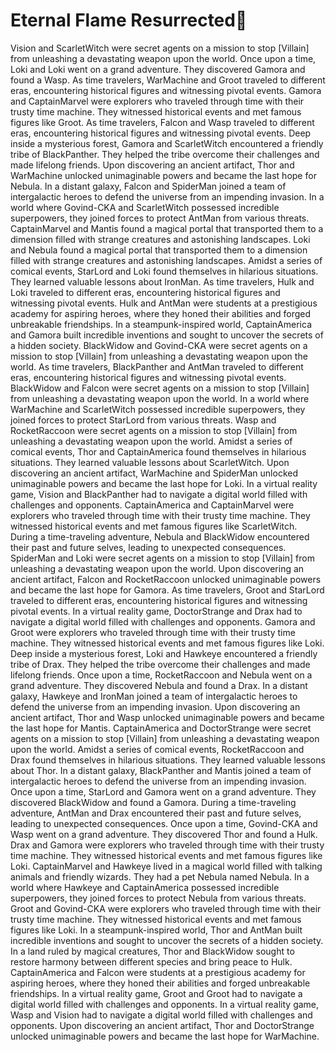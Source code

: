 # Eternal Flame Resurrected:balloon:

Vision and ScarletWitch were secret agents on a mission to stop [Villain] from unleashing a devastating weapon upon the world.
Once upon a time, Loki and Loki went on a grand adventure. They discovered Gamora and found a Wasp.
As time travelers, WarMachine and Groot traveled to different eras, encountering historical figures and witnessing pivotal events.
Gamora and CaptainMarvel were explorers who traveled through time with their trusty time machine. They witnessed historical events and met famous figures like Groot.
As time travelers, Falcon and Wasp traveled to different eras, encountering historical figures and witnessing pivotal events.
Deep inside a mysterious forest, Gamora and ScarletWitch encountered a friendly tribe of BlackPanther. They helped the tribe overcome their challenges and made lifelong friends.
Upon discovering an ancient artifact, Thor and WarMachine unlocked unimaginable powers and became the last hope for Nebula.
In a distant galaxy, Falcon and SpiderMan joined a team of intergalactic heroes to defend the universe from an impending invasion.
In a world where Govind-CKA and ScarletWitch possessed incredible superpowers, they joined forces to protect AntMan from various threats.
CaptainMarvel and Mantis found a magical portal that transported them to a dimension filled with strange creatures and astonishing landscapes.
Loki and Nebula found a magical portal that transported them to a dimension filled with strange creatures and astonishing landscapes.
Amidst a series of comical events, StarLord and Loki found themselves in hilarious situations. They learned valuable lessons about IronMan.
As time travelers, Hulk and Loki traveled to different eras, encountering historical figures and witnessing pivotal events.
Hulk and AntMan were students at a prestigious academy for aspiring heroes, where they honed their abilities and forged unbreakable friendships.
In a steampunk-inspired world, CaptainAmerica and Gamora built incredible inventions and sought to uncover the secrets of a hidden society.
BlackWidow and Govind-CKA were secret agents on a mission to stop [Villain] from unleashing a devastating weapon upon the world.
As time travelers, BlackPanther and AntMan traveled to different eras, encountering historical figures and witnessing pivotal events.
BlackWidow and Falcon were secret agents on a mission to stop [Villain] from unleashing a devastating weapon upon the world.
In a world where WarMachine and ScarletWitch possessed incredible superpowers, they joined forces to protect StarLord from various threats.
Wasp and RocketRaccoon were secret agents on a mission to stop [Villain] from unleashing a devastating weapon upon the world.
Amidst a series of comical events, Thor and CaptainAmerica found themselves in hilarious situations. They learned valuable lessons about ScarletWitch.
Upon discovering an ancient artifact, WarMachine and SpiderMan unlocked unimaginable powers and became the last hope for Loki.
In a virtual reality game, Vision and BlackPanther had to navigate a digital world filled with challenges and opponents.
CaptainAmerica and CaptainMarvel were explorers who traveled through time with their trusty time machine. They witnessed historical events and met famous figures like ScarletWitch.
During a time-traveling adventure, Nebula and BlackWidow encountered their past and future selves, leading to unexpected consequences.
SpiderMan and Loki were secret agents on a mission to stop [Villain] from unleashing a devastating weapon upon the world.
Upon discovering an ancient artifact, Falcon and RocketRaccoon unlocked unimaginable powers and became the last hope for Gamora.
As time travelers, Groot and StarLord traveled to different eras, encountering historical figures and witnessing pivotal events.
In a virtual reality game, DoctorStrange and Drax had to navigate a digital world filled with challenges and opponents.
Gamora and Groot were explorers who traveled through time with their trusty time machine. They witnessed historical events and met famous figures like Loki.
Deep inside a mysterious forest, Loki and Hawkeye encountered a friendly tribe of Drax. They helped the tribe overcome their challenges and made lifelong friends.
Once upon a time, RocketRaccoon and Nebula went on a grand adventure. They discovered Nebula and found a Drax.
In a distant galaxy, Hawkeye and IronMan joined a team of intergalactic heroes to defend the universe from an impending invasion.
Upon discovering an ancient artifact, Thor and Wasp unlocked unimaginable powers and became the last hope for Mantis.
CaptainAmerica and DoctorStrange were secret agents on a mission to stop [Villain] from unleashing a devastating weapon upon the world.
Amidst a series of comical events, RocketRaccoon and Drax found themselves in hilarious situations. They learned valuable lessons about Thor.
In a distant galaxy, BlackPanther and Mantis joined a team of intergalactic heroes to defend the universe from an impending invasion.
Once upon a time, StarLord and Gamora went on a grand adventure. They discovered BlackWidow and found a Gamora.
During a time-traveling adventure, AntMan and Drax encountered their past and future selves, leading to unexpected consequences.
Once upon a time, Govind-CKA and Wasp went on a grand adventure. They discovered Thor and found a Hulk.
Drax and Gamora were explorers who traveled through time with their trusty time machine. They witnessed historical events and met famous figures like Loki.
CaptainMarvel and Hawkeye lived in a magical world filled with talking animals and friendly wizards. They had a pet Nebula named Nebula.
In a world where Hawkeye and CaptainAmerica possessed incredible superpowers, they joined forces to protect Nebula from various threats.
Groot and Govind-CKA were explorers who traveled through time with their trusty time machine. They witnessed historical events and met famous figures like Loki.
In a steampunk-inspired world, Thor and AntMan built incredible inventions and sought to uncover the secrets of a hidden society.
In a land ruled by magical creatures, Thor and BlackWidow sought to restore harmony between different species and bring peace to Hulk.
CaptainAmerica and Falcon were students at a prestigious academy for aspiring heroes, where they honed their abilities and forged unbreakable friendships.
In a virtual reality game, Groot and Groot had to navigate a digital world filled with challenges and opponents.
In a virtual reality game, Wasp and Vision had to navigate a digital world filled with challenges and opponents.
Upon discovering an ancient artifact, Thor and DoctorStrange unlocked unimaginable powers and became the last hope for WarMachine.